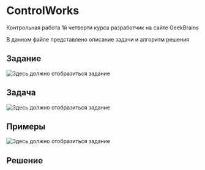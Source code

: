 # ControlWorks
Контрольная работа 1й четверти курса разработчик на сайте GeekBrains

В данном файле представлено описание задачи и алгоритм решения

## Задание
![Здесь должно отобразиться задание](../CW1/Задание.png)

## Задача
![Здесь должно отобразиться задание](../CW1/Задача.png)

## Примеры
![Здесь должно отобразиться задание](../CW1/Примеры.png)


## Решение

[Репозиторий]: https://github.com/sysPeshkov/ControlWorks